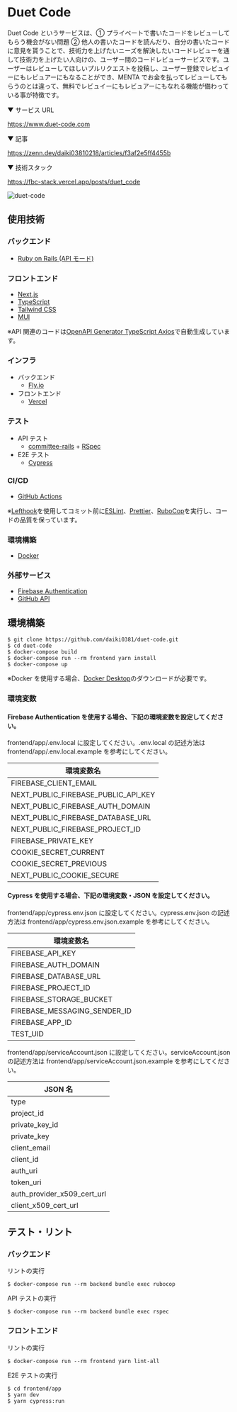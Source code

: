 # Duet Code

Duet Code というサービスは、① プライベートで書いたコードをレビューしてもらう機会がない問題 ② 他人の書いたコードを読んだり、自分の書いたコードに意見を貰うことで、技術力を上げたいニーズを解決したいコードレビューを通して技術力を上げたい人向けの、ユーザー間のコードレビューサービスです。ユーザーはレビューしてほしいプルリクエストを投稿し、ユーザー登録でレビュイーにもレビュアーにもなることができ、MENTA でお金を払ってレビューしてもらうのとは違って、無料でレビュイーにもレビュアーにもなれる機能が備わっている事が特徴です。

▼ サービス URL

https://www.duet-code.com

▼ 記事

https://zenn.dev/daiki03810218/articles/f3af2e5ff4455b

▼ 技術スタック

https://fbc-stack.vercel.app/posts/duet_code

![duet-code](https://user-images.githubusercontent.com/98577773/208648086-e240b1db-e9f1-41da-8ec1-5930b2f1f7c6.png)

## 使用技術

### バックエンド

- [Ruby on Rails (API モード)](https://rubyonrails.org/)

### フロントエンド

- [Next.js](https://nextjs.org/)
- [TypeScript](https://www.typescriptlang.org/)
- [Tailwind CSS](https://tailwindcss.com/)
- [MUI](https://mui.com/)

※API 関連のコードは[OpenAPI Generator TypeScript Axios](https://openapi-generator.tech/)で自動生成しています。

### インフラ

- バックエンド
  - [Fly.io](https://fly.io/)
- フロントエンド
  - [Vercel](https://vercel.com/)

### テスト

- API テスト
  - [committee-rails](https://github.com/willnet/committee-rails) + [RSpec](https://github.com/rspec)
- E2E テスト
  - [Cypress](https://www.cypress.io/)

### CI/CD

- [GitHub Actions](https://docs.github.com/ja/actions)

※[Lefthook](https://github.com/evilmartians/lefthook)を使用してコミット前に[ESLint](https://eslint.org/)、[Prettier](https://prettier.io/)、[RuboCop](https://github.com/rubocop/rubocop)を実行し、コードの品質を保っています。

### 環境構築

- [Docker](https://www.docker.com/)

### 外部サービス

- [Firebase Authentication](https://firebase.google.com/docs/auth)
- [GitHub API](https://docs.github.com/ja/rest)

## 環境構築

```
$ git clone https://github.com/daiki0381/duet-code.git
$ cd duet-code
$ docker-compose build
$ docker-compose run --rm frontend yarn install
$ docker-compose up
```

※Docker を使用する場合、[Docker Desktop](https://www.docker.com/products/docker-desktop/)のダウンロードが必要です。

### 環境変数

#### Firebase Authentication を使用する場合、下記の環境変数を設定してください。

frontend/app/.env.local に設定してください。.env.local の記述方法は frontend/app/.env.local.example を参考にしてください。

| 環境変数名                          |
| ----------------------------------- |
| FIREBASE_CLIENT_EMAIL               |
| NEXT_PUBLIC_FIREBASE_PUBLIC_API_KEY |
| NEXT_PUBLIC_FIREBASE_AUTH_DOMAIN    |
| NEXT_PUBLIC_FIREBASE_DATABASE_URL   |
| NEXT_PUBLIC_FIREBASE_PROJECT_ID     |
| FIREBASE_PRIVATE_KEY                |
| COOKIE_SECRET_CURRENT               |
| COOKIE_SECRET_PREVIOUS              |
| NEXT_PUBLIC_COOKIE_SECURE           |

#### Cypress を使用する場合、下記の環境変数・JSON を設定してください。

frontend/app/cypress.env.json に設定してください。cypress.env.json の記述方法は frontend/app/cypress.env.json.example を参考にしてください。

| 環境変数名                   |
| ---------------------------- |
| FIREBASE_API_KEY             |
| FIREBASE_AUTH_DOMAIN         |
| FIREBASE_DATABASE_URL        |
| FIREBASE_PROJECT_ID          |
| FIREBASE_STORAGE_BUCKET      |
| FIREBASE_MESSAGING_SENDER_ID |
| FIREBASE_APP_ID              |
| TEST_UID                     |

frontend/app/serviceAccount.json に設定してください。serviceAccount.json の記述方法は frontend/app/serviceAccount.json.example を参考にしてください。

| JSON 名                     |
| --------------------------- |
| type                        |
| project_id                  |
| private_key_id              |
| private_key                 |
| client_email                |
| client_id                   |
| auth_uri                    |
| token_uri                   |
| auth_provider_x509_cert_url |
| client_x509_cert_url        |

## テスト・リント

### バックエンド

リントの実行

```
$ docker-compose run --rm backend bundle exec rubocop
```

API テストの実行

```
$ docker-compose run --rm backend bundle exec rspec
```

### フロントエンド

リントの実行

```
$ docker-compose run --rm frontend yarn lint-all
```

E2E テストの実行

```
$ cd frontend/app
$ yarn dev
$ yarn cypress:run
```
